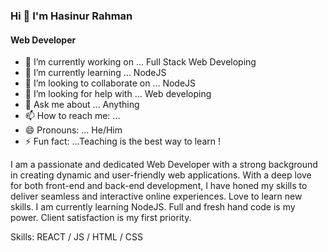 
### Hi 👋 I'm Hasinur Rahman
#### Web Developer
- 🔭 I’m currently working on ... Full Stack Web Developing 
- 🌱 I’m currently learning ... NodeJS 
- 👯 I’m looking to collaborate on ... NodeJS 
- 🤔 I’m looking for help with ... Web developing 
- 💬 Ask me about  ... Anything
- 📫 How to reach me: ... 
- 😄 Pronouns:  ... He/Him 
- ⚡ Fun fact:  ...Teaching is the best way to learn !

I am a passionate and dedicated Web Developer with a strong background in creating dynamic and user-friendly web applications. With a deep love for both front-end and back-end development, I have honed my skills to deliver seamless and interactive online experiences. Love to learn new skills. I am currently learning NodeJS. Full and fresh hand code is my power. Client satisfaction is my first priority.

Skills: REACT / JS / HTML / CSS
